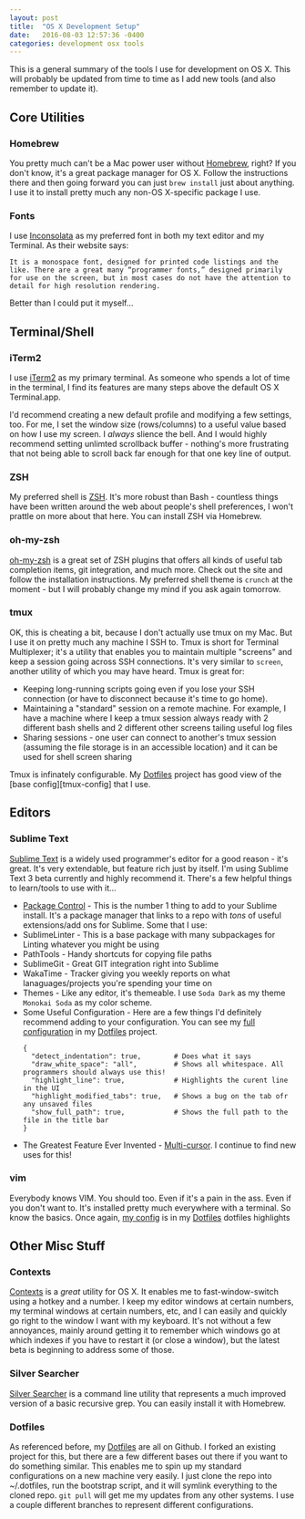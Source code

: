 ```yaml
---
layout: post
title:  "OS X Development Setup"
date:   2016-08-03 12:57:36 -0400
categories: development osx tools
---
```

This is a general summary of the tools I use for development on OS X. This will probably be updated from time to time as I add new tools (and also remember to update it).

## Core Utilities

### Homebrew
You pretty much can't be a Mac power user without [Homebrew][homebrew], right? If you don't know, it's a great package manager for OS X. Follow the instructions there and then going forward you can just ```brew install``` just about anything. I use it to install pretty much any non-OS X-specific package I use.

### Fonts
I use [Inconsolata][inconsolata] as my preferred font in both my text editor and my Terminal. As their website says:

```
It is a monospace font, designed for printed code listings and the like. There are a great many “programmer fonts,” designed primarily for use on the screen, but in most cases do not have the attention to detail for high resolution rendering.
```

Better than I could put it myself...

## Terminal/Shell

### iTerm2
I use [iTerm2][iterm2] as my primary terminal. As someone who spends a lot of time in the terminal, I find its features are many steps above the default OS X Terminal.app.

I'd recommend creating a new default profile and modifying a few settings, too. For me, I set the window size (rows/columns) to a useful value based on how I use my screen. I *always* slience the bell. And I would highly recommend setting unlimted scrollback buffer - nothing's more frustrating that not being able to scroll back far enough for that one key line of output.

### ZSH
My preferred shell is [ZSH][zsh]. It's more robust than Bash - countless things have been written around the web about people's shell preferences, I won't prattle on more about that here. You can install ZSH via Homebrew.

### oh-my-zsh
[oh-my-zsh][oh-my-zsh] is a great set of ZSH plugins that offers all kinds of useful tab completion items, git integration, and much more. Check out the site and follow the installation instructions. My preferred shell theme is ```crunch``` at the moment - but I will probably change my mind if you ask again tomorrow.

### tmux
OK, this is cheating a bit, because I don't actually use tmux on my Mac. But I use it on pretty much any machine I SSH to. Tmux is short for Terminal Multiplexer; it's a utility that enables you to maintain multiple "screens" and keep a session going across SSH connections. It's very similar to ```screen```, another utility of which you may have heard. Tmux is great for:
 * Keeping long-running scripts going even if you lose your SSH connection (or have to disconnect because it's time to go home).
 * Maintaining a "standard" session on a remote machine. For example, I have a machine where I keep a tmux session always ready with 2 different bash shells and 2 different other screens tailing useful log files
 * Sharing sessions - one user can connect to another's tmux session (assuming the file storage is in an accessible location) and it can be used for shell screen sharing

Tmux is infinately configurable. My [Dotfiles][dotfiles] project has good view of the [base config][tmux-config] that I use.

## Editors

### Sublime Text
[Sublime Text][sublime] is a widely used programmer's editor for a good reason - it's great. It's very extendable, but feature rich just by itself. I'm using Sublime Text 3 beta currently and highly recommend it. There's a few helpful things to learn/tools to use with it...
* [Package Control][packagecontrol] - This is the number 1 thing to add to your Sublime install. It's a package manager that links to a repo with *tons* of useful extensions/add ons for Sublime. Some that I use:
 * SublimeLinter - This is a base package with many subpackages for Linting whatever you might be using
 * PathTools - Handy shortcuts for copying file paths
 * SublimeGit - Great GIT integration right into Sublime
 * WakaTime - Tracker giving you weekly reports on what lanaguages/projects you're spending your time on
* Themes - Like any editor, it's themeable. I use ```Soda Dark``` as my theme ```Monokai Soda``` as my color scheme.
* Some Useful Configuration - Here are a few things I'd definitely recommend adding to your configuration. You can see my [full configuration][sublimeconf] in my [Dotfiles][dotfiles] project.
  ```
  {
    "detect_indentation": true,        # Does what it says
    "draw_white_space": "all",         # Shows all whitespace. All programmers should always use this!
    "highlight_line": true,            # Highlights the curent line in the UI
    "highlight_modified_tabs": true,   # Shows a bug on the tab ofr any unsaved files
    "show_full_path": true,            # Shows the full path to the file in the title bar
  }
  ```
* The Greatest Feature Ever Invented - [Multi-cursor][multicursor]. I continue to find new uses for this!

### vim
Everybody knows VIM. You should too. Even if it's a pain in the ass. Even if you don't want to. It's installed pretty much everywhere with a terminal. So know the basics. Once again, [my config][vimconf] is in my [Dotfiles][dotfiles]
dotfiles highlights

## Other Misc Stuff

### Contexts
[Contexts][contexts] is a *great* utility for OS X. It enables me to fast-window-switch using a hotkey and a number. I keep my editor windows at certain numbers, my terminal windows at certain numbers, etc, and I can easily and quickly go right to the window I want with my keyboard. It's not without a few annoyances, mainly around getting it to remember which windows go at which indexes if you have to restart it (or close a window), but the latest beta is beginning to address some of those.

### Silver Searcher
[Silver Searcher][ag] is a command line utility that represents a much improved version of a basic recursive grep. You can easily install it with Homebrew.

### Dotfiles
As referenced before, my [Dotfiles][dotfiles] are all on Github. I forked an existing project for this, but there are a few different bases out there if you want to do something similar. This enables me to spin up my standard configurations on a new machine very easily. I just clone the repo into ~/.dotfiles, run the bootstrap script, and it will symlink everything to the cloned repo. ```git pull``` will get me my updates from any other systems. I use a couple different branches to represent different configurations.


[iterm2]: https://www.iterm2.com/
[zsh]: http://www.zsh.org/
[homebrew]: http://brew.sh/
[oh-my-zsh]: https://github.com/robbyrussell/oh-my-zsh
[inconsolata]: https://www.google.com/fonts/specimen/Inconsolata
[dotfiles]: https://github.com/morinap/dotfiles
[tmux-conf]: https://github.com/morinap/dotfiles/blob/master/tmux/tmux.conf.symlink
[sublime]: https://www.sublimetext.com/
[packagecontrol]: https://packagecontrol.io/
[sublimeconf]: https://github.com/morinap/dotfiles/tree/master/sublime3/User
[multicursor]: https://www.sublimetext.com/docs/3/multiple_selection_with_the_keyboard.html
[vimconf]: https://github.com/morinap/dotfiles/blob/master/vim/vimrc.symlink
[contexts]: https://contexts.co/
[ag]: https://github.com/ggreer/the_silver_searcher